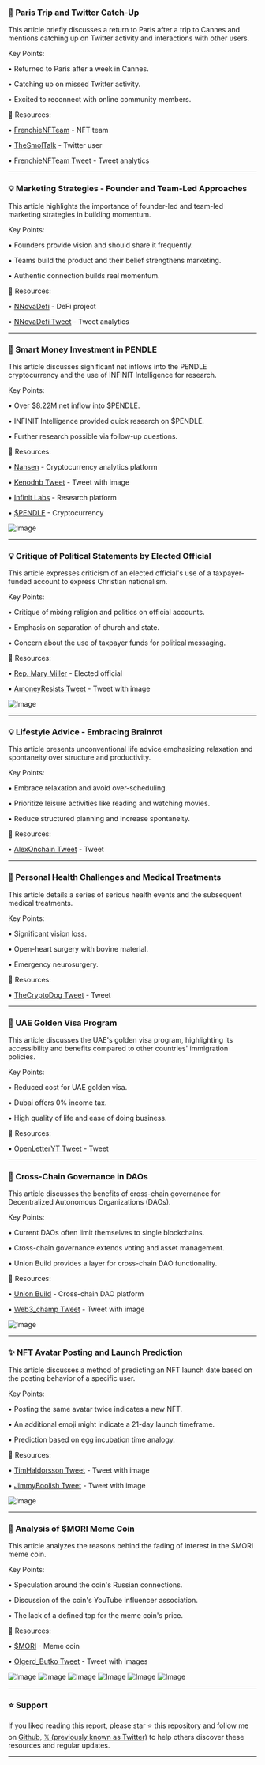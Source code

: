 ### 🤖  Paris Trip and Twitter Catch-Up

This article briefly discusses a return to Paris after a trip to Cannes and mentions catching up on Twitter activity and interactions with other users.


Key Points:

•  Returned to Paris after a week in Cannes.

•  Catching up on missed Twitter activity.

•  Excited to reconnect with online community members.


🔗 Resources:

• [FrenchieNFTeam](https://x.com/FrenchieNFTeam) - NFT team

• [TheSmolTalk](https://x.com/TheSmolTalk) - Twitter user

• [FrenchieNFTeam Tweet](https://x.com/FrenchieNFTeam/status/1942152038780997870) - Tweet analytics



---
### 💡 Marketing Strategies - Founder and Team-Led Approaches

This article highlights the importance of founder-led and team-led marketing strategies in building momentum.


Key Points:

• Founders provide vision and should share it frequently.

• Teams build the product and their belief strengthens marketing.

• Authentic connection builds real momentum.


🔗 Resources:

• [NNovaDefi](https://x.com/NNovaDefi) - DeFi project

• [NNovaDefi Tweet](https://x.com/NNovaDefi/status/1942151990441574874) - Tweet analytics



---
### 🤖 Smart Money Investment in PENDLE

This article discusses significant net inflows into the PENDLE cryptocurrency and the use of INFINIT Intelligence for research.


Key Points:

• Over $8.22M net inflow into $PENDLE.

• INFINIT Intelligence provided quick research on $PENDLE.

•  Further research possible via follow-up questions.


🔗 Resources:

• [Nansen](https://x.com/nansen_ai) - Cryptocurrency analytics platform

• [Kenodnb Tweet](https://x.com/kenodnb/status/1942071345984188464) - Tweet with image

• [Infinit Labs](https://x.com/Infinit_Labs) - Research platform

• [$PENDLE](https://x.com/search?q=%24PENDLE&src=cashtag_click) - Cryptocurrency

![Image](https://pbs.twimg.com/media/GvOfjFMbwAA-Pk6?format=jpg&name=900x900)


---
### 💡  Critique of Political Statements by Elected Official

This article expresses criticism of an elected official's use of a taxpayer-funded account to express Christian nationalism.


Key Points:

•  Critique of mixing religion and politics on official accounts.

•  Emphasis on separation of church and state.

•  Concern about the use of taxpayer funds for political messaging.


🔗 Resources:

• [Rep. Mary Miller](https://x.com/RepMaryMiller) -  Elected official

• [AmoneyResists Tweet](https://x.com/AmoneyResists/status/1942010452734550299) - Tweet with image

![Image](https://pbs.twimg.com/media/GvNoNlsWAAAJd1e?format=jpg&name=small)



---
### 💡  Lifestyle Advice - Embracing Brainrot

This article presents unconventional life advice emphasizing relaxation and spontaneity over structure and productivity.


Key Points:

•  Embrace relaxation and avoid over-scheduling.

•  Prioritize leisure activities like reading and watching movies.

•  Reduce structured planning and increase spontaneity.



🔗 Resources:

• [AlexOnchain Tweet](https://x.com/AlexOnchain/status/1942151683431178522) - Tweet


---
### 🤖  Personal Health Challenges and Medical Treatments

This article details a series of serious health events and the subsequent medical treatments.


Key Points:

•  Significant vision loss.

•  Open-heart surgery with bovine material.

•  Emergency neurosurgery.



🔗 Resources:

• [TheCryptoDog Tweet](https://x.com/TheCryptoDog/status/1942151638614990968) - Tweet



---
### 🚀 UAE Golden Visa Program

This article discusses the UAE's golden visa program, highlighting its accessibility and benefits compared to other countries' immigration policies.


Key Points:

•  Reduced cost for UAE golden visa.

•  Dubai offers 0% income tax.

•  High quality of life and ease of doing business.



🔗 Resources:

• [OpenLetterYT Tweet](https://x.com/openletteryt/status/1942103601507148199) - Tweet



---
### 🤖  Cross-Chain Governance in DAOs

This article discusses the benefits of cross-chain governance for Decentralized Autonomous Organizations (DAOs).


Key Points:

•  Current DAOs often limit themselves to single blockchains.

•  Cross-chain governance extends voting and asset management.

•  Union Build provides a layer for cross-chain DAO functionality.


🔗 Resources:

• [Union Build](https://x.com/union_build) - Cross-chain DAO platform

• [Web3_champ Tweet](https://x.com/Web3_champ/status/1942148616035909916) - Tweet with image

![Image](https://pbs.twimg.com/media/GvPl37UWIAE5TXd?format=jpg&name=small)


---
### ✨  NFT Avatar Posting and Launch Prediction

This article discusses a method of predicting an NFT launch date based on the posting behavior of a specific user.


Key Points:

•  Posting the same avatar twice indicates a new NFT.

•  An additional emoji might indicate a 21-day launch timeframe.

•  Prediction based on egg incubation time analogy.


🔗 Resources:

• [TimHaldorsson Tweet](https://x.com/TimHaldorsson/status/1942148346639958382) - Tweet with image

• [JimmyBoolish Tweet](https://x.com/jimmyboolish/status/1942143046763569367/photo/1) - Tweet with image

![Image](https://pbs.twimg.com/media/GvOl4LKXkAAIFTk?format=jpg&name=900x900)



---
### 🤖  Analysis of $MORI Meme Coin

This article analyzes the reasons behind the fading of interest in the $MORI meme coin.


Key Points:

•  Speculation around the coin's Russian connections.

•  Discussion of the coin's YouTube influencer association.

•  The lack of a defined top for the meme coin's price.


🔗 Resources:

• [$MORI](https://x.com/search?q=%24mori&src=cashtag_click) - Meme coin

• [Olgerd_Butko Tweet](https://x.com/olgerd_butko/status/1942144936926683142) - Tweet with images

![Image](https://pbs.twimg.com/media/GvPhKWzWIAEsrcF?format=png&name=small)
![Image](https://pbs.twimg.com/media/GvPhM4LWAAA02it?format=png&name=360x360)
![Image](https://pbs.twimg.com/media/GvPhM4IWQAA9yvy?format=png&name=360x360)
![Image](https://pbs.twimg.com/media/GunFu3tXYAAIeFq?format=png&name=240x240)
![Image](https://pbs.twimg.com/media/GunFu6AXcAAGIJg?format=png&name=120x120)
![Image](https://pbs.twimg.com/media/GunF_ihXcAAPgVZ?format=jpg&name=240x240)


---

### ⭐️ Support

If you liked reading this report, please star ⭐️ this repository and follow me on [Github](https://github.com/Drix10), [𝕏 (previously known as Twitter)](https://x.com/DRIX_10_) to help others discover these resources and regular updates.

---
